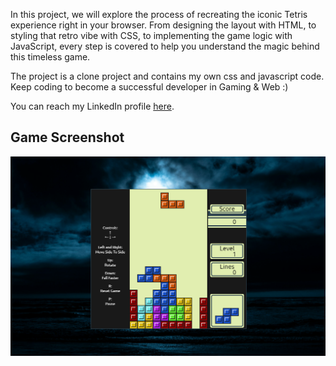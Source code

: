 In this project, we will explore the process of recreating the iconic Tetris experience right in your browser. From designing the layout with HTML, to styling that retro vibe with CSS, to implementing the game logic with JavaScript, every step is covered to help you understand the magic behind this timeless game. 

The project is a clone project and contains my own css and javascript code. Keep coding to become a successful developer in Gaming & Web :)

You can reach my LinkedIn profile [here](https://www.linkedin.com/in/enesseri).

## Game Screenshot

![screenshot](Screenshot.png)